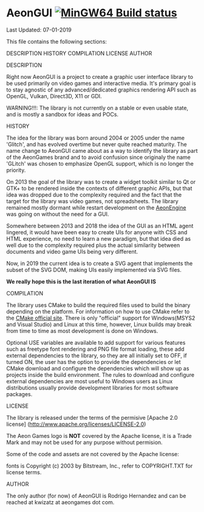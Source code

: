 AeonGUI [![MinGW64 Build status](https://ci.appveyor.com/api/projects/status/qu54ujbndy1qu80g?svg=true)](https://ci.appveyor.com/project/Kwizatz/aeongui)
=======

Last Updated: 07-01-2019

This file contains the following sections:

DESCRIPTION
HISTORY
COMPILATION
LICENSE
AUTHOR

DESCRIPTION

Right now AeonGUI is a project to create a graphic user interface library to be used primarily on video games and interactive media.
It's primary goal is to stay agnostic of any advanced/dedicated graphics rendering API such as OpenGL, Vulkan, Direct3D, X11 or GDI.

WARNING!!!: The library is not currently on a stable or even usable state, and is mostly a sandbox for ideas and POCs.

HISTORY

The idea for the library was born around 2004 or 2005 under the name 'Glitch', and has evolved overtime but never quite reached maturity.
The name change to AeonGUI came about as a way to identify the library as part of the AeonGames brand
and to avoid confusion since originaly the name 'GLitch' was chosen to emphasize OpenGL support, which is no longer the priority.

On 2013 the goal of the library was to create a widget toolkit similar to Qt or GTK+ to be rendered inside the contexts of different
graphic APIs, but that idea was dropped due to the complexity required and the fact that the target for the library was video games,
not spreadsheets. The library remained mostly dormant while restart development on the [AeonEngine](https://github.com/AeonGames/AeonEngine)
was going on without the need for a GUI.

Somewhere between 2013 and 2018 the idea of the GUI as an HTML agent lingered, it would have been easy to create UIs for anyone
with CSS and HTML experience, no need to learn a new paradigm, but that idea died as well due to the complexity required plus
the actual similarity between documents and video game UIs being very different.

Now, in 2019 the current idea is to create a SVG agent that implements the subset of the SVG DOM, making UIs easily implemented via SVG files.

**We really hope this is the last iteration of what AeonGUI IS**

COMPILATION

The library uses CMake to build the required files used to build the binary depending on the platform.
For information on how to use CMake refer to the [CMake official site](https://www.cmake.org).
There is only "official" support for Windows(MSYS2 and Visual Studio) and Linux at this time,
however, Linux builds may break from time to time as most development is done on Windows.

Optional USE variables are available to add support for various features such as freetype font rendering and PNG file format loading,
these add external dependencies to the library, so they are all initially set to OFF, if turned ON, the user has the option to provide
the dependencies or let CMake download and configure the dependencies which will show up as projects inside the build environment.
The rules to download and configure external dependencies are most useful to Windows users as Linux distributions usually provide
development libraries for most software packages.

LICENSE

The library is released under the terms of the permisive [Apache 2.0 license] (http://www.apache.org/licenses/LICENSE-2.0)

The Aeon Games logo is __NOT__ covered by the Apache license,
it is a Trade Mark and may not be used for any purpose without permision.

Some of the code and assets are not covered by the Apache license:

fonts     is Copyright (c) 2003 by Bitstream, Inc., refer to COPYRIGHT.TXT for license terms.

AUTHOR

The only author (for now) of AeonGUI is Rodrigo Hernandez and can be reached at kwizatz at aeongames dot com.
